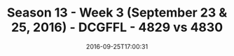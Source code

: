 ---
title: Season 13 - Week 3 (September 23 & 25, 2016) - DCGFFL - 4829 vs 4830
teams_score:
- team: 4829
  score:
- team: 4830
  score: 13
mvp: D. Rendell (Vegas); L. Womack (White)
game-ball: A. Smith (Vegas); M. Pesesky (White)
season: 13
week: 3
date: '2016-09-25T17:00:31'
pageid: season-13-week-3-september-23-25-2016-4829-vs-4830
---